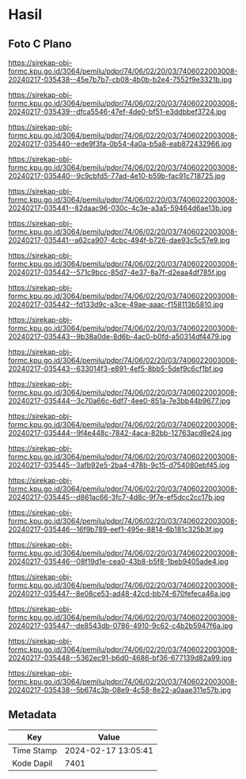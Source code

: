 # Hasil

## Foto C Plano

https://sirekap-obj-formc.kpu.go.id/3064/pemilu/pdpr/74/06/02/20/03/7406022003008-20240217-035438--45e7b7b7-cb08-4b0b-b2e4-7552f9e3321b.jpg

https://sirekap-obj-formc.kpu.go.id/3064/pemilu/pdpr/74/06/02/20/03/7406022003008-20240217-035439--dfca5546-47ef-4de0-bf51-e3ddbbef3724.jpg

https://sirekap-obj-formc.kpu.go.id/3064/pemilu/pdpr/74/06/02/20/03/7406022003008-20240217-035440--ede9f3fa-0b54-4a0a-b5a8-eab872432966.jpg

https://sirekap-obj-formc.kpu.go.id/3064/pemilu/pdpr/74/06/02/20/03/7406022003008-20240217-035440--9c9cbfd5-77ad-4e10-b59b-fac91c718725.jpg

https://sirekap-obj-formc.kpu.go.id/3064/pemilu/pdpr/74/06/02/20/03/7406022003008-20240217-035441--82daac96-030c-4c3e-a3a5-59464d6ae13b.jpg

https://sirekap-obj-formc.kpu.go.id/3064/pemilu/pdpr/74/06/02/20/03/7406022003008-20240217-035441--a62ca907-4cbc-494f-b726-dae93c5c57e9.jpg

https://sirekap-obj-formc.kpu.go.id/3064/pemilu/pdpr/74/06/02/20/03/7406022003008-20240217-035442--571c9bcc-85d7-4e37-8a7f-d2eaa4df785f.jpg

https://sirekap-obj-formc.kpu.go.id/3064/pemilu/pdpr/74/06/02/20/03/7406022003008-20240217-035442--fd133d9c-a3ce-49ae-aaac-f158113b5810.jpg

https://sirekap-obj-formc.kpu.go.id/3064/pemilu/pdpr/74/06/02/20/03/7406022003008-20240217-035443--9b38a0de-8d6b-4ac0-b0fd-a50314df4479.jpg

https://sirekap-obj-formc.kpu.go.id/3064/pemilu/pdpr/74/06/02/20/03/7406022003008-20240217-035443--633014f3-e891-4ef5-8bb5-5def9c6cf1bf.jpg

https://sirekap-obj-formc.kpu.go.id/3064/pemilu/pdpr/74/06/02/20/03/7406022003008-20240217-035444--3c70a66c-6df7-4ee0-851a-7e3bb44b9677.jpg

https://sirekap-obj-formc.kpu.go.id/3064/pemilu/pdpr/74/06/02/20/03/7406022003008-20240217-035444--9f4e448c-7842-4aca-82bb-12763acd8e24.jpg

https://sirekap-obj-formc.kpu.go.id/3064/pemilu/pdpr/74/06/02/20/03/7406022003008-20240217-035445--3afb92e5-2ba4-478b-9c15-d754080ebf45.jpg

https://sirekap-obj-formc.kpu.go.id/3064/pemilu/pdpr/74/06/02/20/03/7406022003008-20240217-035445--d861ac66-3fc7-4d8c-9f7e-ef5dcc2cc17b.jpg

https://sirekap-obj-formc.kpu.go.id/3064/pemilu/pdpr/74/06/02/20/03/7406022003008-20240217-035446--16f9b789-eef1-495e-8814-6b181c325b3f.jpg

https://sirekap-obj-formc.kpu.go.id/3064/pemilu/pdpr/74/06/02/20/03/7406022003008-20240217-035446--08f19d1e-cea0-43b8-b5f8-1beb9405ade4.jpg

https://sirekap-obj-formc.kpu.go.id/3064/pemilu/pdpr/74/06/02/20/03/7406022003008-20240217-035447--8e08ce53-ad48-42cd-bb74-670fefeca46a.jpg

https://sirekap-obj-formc.kpu.go.id/3064/pemilu/pdpr/74/06/02/20/03/7406022003008-20240217-035447--de8543db-0786-4910-9c62-c4b2b5947f6a.jpg

https://sirekap-obj-formc.kpu.go.id/3064/pemilu/pdpr/74/06/02/20/03/7406022003008-20240217-035448--5362ec91-b6d0-4686-bf36-677139d82a99.jpg

https://sirekap-obj-formc.kpu.go.id/3064/pemilu/pdpr/74/06/02/20/03/7406022003008-20240217-035438--5b674c3b-08e9-4c58-8e22-a0aae311e57b.jpg


## Metadata

| Key        | Value               |
| ---------- | ------------------- |
| Time Stamp | 2024-02-17 13:05:41 |
| Kode Dapil | 7401                |



